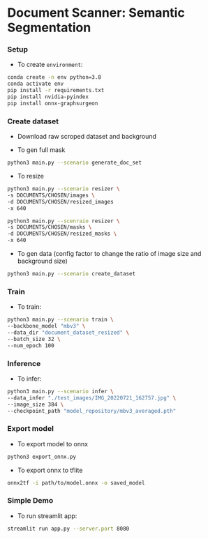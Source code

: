 # Document Scanner: Semantic Segmentation

<!-- #### Dataset and Trained Model Download Links

1. [Resized final dataset](https://www.dropbox.com/s/rk37cuwtav5j1s7/document_dataset_resized.zip?dl=1)
2. [Model - MobileNetV3-Large backend](https://www.dropbox.com/s/4znmfi5ew1u5z9y/model_mbv3_iou_mix_2C049.pth?dl=1)
3. [Model - Resnet50 backend](https://www.dropbox.com/s/kotc40uz6bhvpel/model_r50_iou_mix_2C020.pth?dl=1)

[<img src="https://learnopencv.com/wp-content/uploads/2022/07/download-button-e1657285155454.png" alt="download" width="200">](https://www.dropbox.com/scl/fo/w3i08lmjnd6ba3td89a3p/h?dl=1&rlkey=unuq45366j21xctj9ovt9ehd3) -->

### Setup
- To create `environment`:
```bash
conda create -n env python=3.8
conda activate env
pip install -r requirements.txt
pip install nvidia-pyindex
pip install onnx-graphsurgeon
```

### Create dataset
- Download raw scroped dataset and background

- To gen full mask
```bash
python3 main.py --scenario generate_doc_set
```

- To resize
```bash
python3 main.py --scenario resizer \
-s DOCUMENTS/CHOSEN/images \
-d DOCUMENTS/CHOSEN/resized_images 
-x 640
```

```bash
python3 main.py --scenraio resizer \
-s DOCUMENTS/CHOSEN/masks \
-d DOCUMENTS/CHOSEN/resized_masks \
-x 640
```

- To gen data (config factor to change the ratio of image size and background size)
```bash
python3 main.py --scenario create_dataset
```

### Train
- To train:
```bash
python3 main.py --scenario train \
--backbone_model "mbv3" \
--data_dir "document_dataset_resized" \
--batch_size 32 \
--num_epoch 100
```

### Inference
- To infer:
```bash
python3 main.py --scenario infer \
--data_infer "./test_images/IMG_20220721_162757.jpg" \
--image_size 384 \
--checkpoint_path "model_repository/mbv3_averaged.pth"
```

### Export model
- To export model to onnx
```bash
python3 export_onnx.py
```

- To export onnx to tflite
```bash
onnx2tf -i path/to/model.onnx -o saved_model
```
<!-- 
### Document Scanner Application

<img src = 'app_images/app_demo.png'> -->


### Simple Demo
- To run streamlit app:
```bash
streamlit run app.py --server.port 8080
```